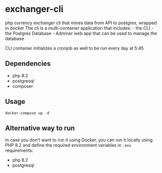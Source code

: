 # exchanger-cli
php currency exchanger cli that mines data from API to postgres, wrapped in docker
The cli is a multi-container application that includes:
    - the CLI
    - the Postgres Database
    - Adminer web app that can be used to manage the database

CLI container initializes a cronjob as well to be run every day at 5:45

## Dependencies
- php 8.2
- postgresql
- composer

## Usage
```shell
docker-compose up -d
```

## Alternative way to run
In case you don't want to run it using Docker, you can run it locally using PHP 8.2
and define the required environment variables in `.env`
requirements:
- php 8.2
- postgresql
```shell
```
